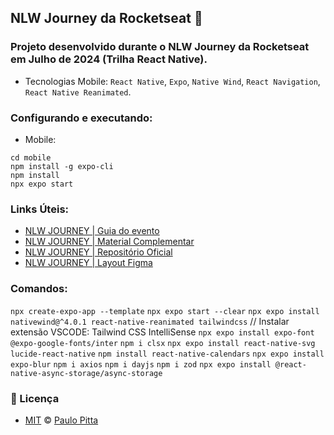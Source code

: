 ## NLW Journey da Rocketseat 🚀

### Projeto desenvolvido durante o NLW Journey da Rocketseat em Julho de 2024 (Trilha React Native).

- Tecnologias Mobile: `React Native`, `Expo`, `Native Wind`, `React Navigation`, `React Native Reanimated`.

### Configurando e executando:

- Mobile:
```
cd mobile 
npm install -g expo-cli
npm install
npx expo start
```

### Links Úteis:

- [NLW JOURNEY | Guia do evento ](https://efficient-sloth-d85.notion.site/NLW-JOURNEY-Guia-do-evento-c16d91a2edc64f8182585d4bec6d33e9)
- [NLW JOURNEY | Material Complementar](https://efficient-sloth-d85.notion.site/NLW-16-Journey-013b69ad79894122824abd76bc0dab9b)
- [NLW JOURNEY | Repositório Oficial](https://github.com/rocketseat-education/nlw-journey-react-native)
- [NLW JOURNEY | Layout Figma](https://www.figma.com/community/file/1392276874471420367/nlw-journey-planejador-de-viagem)

### Comandos:

`npx create-expo-app --template`
`npx expo start --clear`
`npx expo install nativewind@^4.0.1 react-native-reanimated tailwindcss` // Instalar extensão VSCODE: Tailwind CSS IntelliSense
`npx expo install expo-font @expo-google-fonts/inter`
`npm i clsx`
`npx expo install react-native-svg lucide-react-native`
`npm install react-native-calendars`
`npx expo install expo-blur`
`npm i axios`
`npm i dayjs`
`npm i zod`
`npx expo install @react-native-async-storage/async-storage`

### 📝 Licença

- [MIT](https://github.com/paulopitta97/nlw-journey/blob/master/LICENSE) © [Paulo Pitta](https://github.com/paulopitta97)